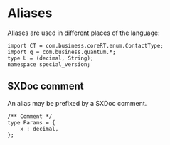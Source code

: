 # Aliases

Aliases are used in different places of the language:

```
import CT = com.business.coreRT.enum.ContactType;
import q = com.business.quantum.*;
type U = (decimal, String);
namespace special_version;
```

## SXDoc comment

An alias may be prefixed by a SXDoc comment.

```
/** Comment */
type Params = {
    x : decimal,
};
```